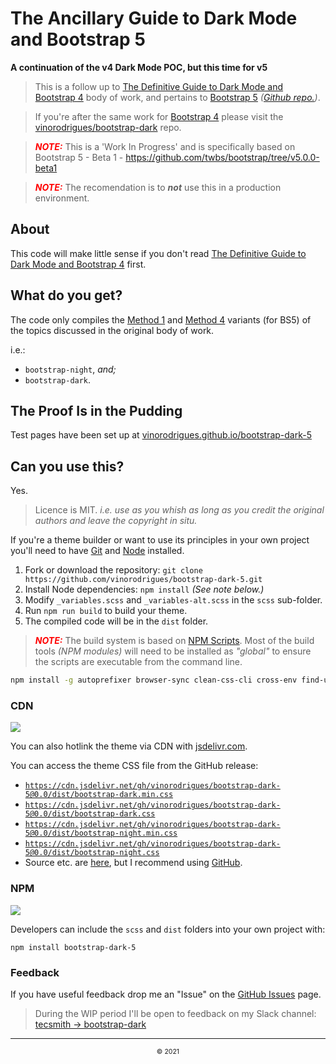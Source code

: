 # The Ancillary Guide to Dark Mode and Bootstrap 5
**A continuation of the v4 Dark Mode POC, but this time for v5**

> This is a follow up to [The Definitive Guide to Dark Mode and Bootstrap 4](http://vinorodrigues.github.io/bootstrap-dark) body of work,
> and pertains to [Bootstrap 5](https://getbootstrap.com) *([Github repo.](https://github.com/twbs/bootstrap))*.

> If you're after the same work for [Bootstrap 4](https://getbootstrap.com/docs/4.5/) please visit the [vinorodrigues/bootstrap-dark](https://github.com/vinorodrigues/bootstrap-dark) repo.


> <u style="text-decoration:none;color:red">***NOTE:***</u> This is a 'Work In Progress' and is specifically based on Bootstrap 5 - Beta 1 - https://github.com/twbs/bootstrap/tree/v5.0.0-beta1

> <u style="text-decoration:none;color:red">***NOTE:***</u> The recomendation is to ***not*** use this in a production environment.

## About

This code will make little sense if you don't read
[The Definitive Guide to Dark Mode and Bootstrap 4](http://vinorodrigues.github.io/bootstrap-dark) first.


## What do you get?

The code only compiles the [Method 1](https://github.com/vinorodrigues/bootstrap-dark/blob/master/README.md#method-1) and [Method 4](https://github.com/vinorodrigues/bootstrap-dark/blob/master/README.md#method-4) variants (for BS5) of the topics discussed in the original body of work.

i.e.:

* `bootstrap-night`, _and;_
* `bootstrap-dark`.


## The Proof Is in the Pudding

Test pages have been set up at [vinorodrigues.github.io/bootstrap-dark-5](https://vinorodrigues.github.io/bootstrap-dark-5/)


## Can you use this?

Yes.

> Licence is MIT.  *i.e. use as you whish as long as you credit the original authors and leave the copyright in situ.*

If you're a theme builder or want to use its principles in your own project you'll need to have [Git](https://help.github.com/articles/set-up-git) and [Node](https://nodejs.org/) installed.

1. Fork or download the repository: `git clone https://github.com/vinorodrigues/bootstrap-dark-5.git`
2. Install Node dependencies: `npm install`  *(See note below.)*
3. Modify `_variables.scss` and `_variables-alt.scss` in the `scss` sub-folder.
4. Run `npm run build` to build your theme.
5. The compiled code will be in the `dist` folder.

> <u style="text-decoration:none;color:red">***NOTE:***</u> The build system is based on [NPM Scripts](https://docs.npmjs.com/cli/v6/using-npm/scripts). Most of the build tools _(NPM modules)_ will need to be installed as *"global"* to ensure the scripts are executable from the command line.

```bash
npm install -g autoprefixer browser-sync clean-css-cli cross-env find-unused-sass-variables nodemon npm-run-all postcss postcss-cli rtlcss sass stylelint stylelint-config-twbs-bootstrap
```


### CDN

[![](https://data.jsdelivr.com/v1/package/gh/vinorodrigues/bootstrap-dark-5/badge?style=rounded)](https://www.jsdelivr.com/package/gh/vinorodrigues/bootstrap-dark-5)

You can also hotlink the theme via CDN with [jsdelivr.com](https://www.jsdelivr.com).

You can access the theme CSS file from the GitHub release:

* [`https://cdn.jsdelivr.net/gh/vinorodrigues/bootstrap-dark-5@0.0/dist/bootstrap-dark.min.css`](https://cdn.jsdelivr.net/gh/vinorodrigues/bootstrap-dark-5@0.0/dist/bootstrap-dark.min.css)
* [`https://cdn.jsdelivr.net/gh/vinorodrigues/bootstrap-dark-5@0.0/dist/bootstrap-dark.css`](https://cdn.jsdelivr.net/gh/vinorodrigues/bootstrap-dark-5@0.0/dist/bootstrap-dark.css)
* [`https://cdn.jsdelivr.net/gh/vinorodrigues/bootstrap-dark-5@0.0/dist/bootstrap-night.min.css`](https://cdn.jsdelivr.net/gh/vinorodrigues/bootstrap-dark-5@0.0/dist/bootstrap-night.min.css)
* [`https://cdn.jsdelivr.net/gh/vinorodrigues/bootstrap-dark-5@0.0/dist/bootstrap-night.css`](https://cdn.jsdelivr.net/gh/vinorodrigues/bootstrap-dark-5@0.0/dist/bootstrap-night.css)
* Source etc. are [here](https://cdn.jsdelivr.net/gh/vinorodrigues/bootstrap-dark-5/dist/), but I recommend using [GitHub](https://github.com/vinorodrigues/bootstrap-dark-5).


### NPM

[![](https://img.shields.io/npm/v/bootstrap-dark-5)](http://npmjs.com/package/bootstrap-dark-5)

Developers can include the `scss` and `dist` folders into your own project with:

`npm install bootstrap-dark-5`


### Feedback

If you have useful feedback drop me an "Issue" on the [GitHub Issues](https://github.com/vinorodrigues/bootstrap-dark-5/issues) page.

> During the WIP period I'll be open to feedback on my Slack channel:  [tecsmith -> bootstrap-dark](https://tecsmith.slack.com/messages/boostrap-dark/)


---

<p align="center" style="display:block;font-size:75%;text-align:center">&copy; 2021</p>
